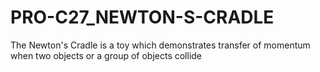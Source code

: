 # PRO-C27_NEWTON-S-CRADLE
The Newton's Cradle is a toy which demonstrates transfer of momentum when two objects or a group of objects collide
